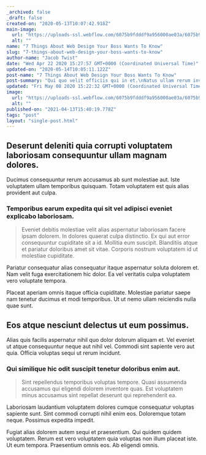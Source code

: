 ```yaml
---
_archived: false
_draft: false
created-on: "2020-05-13T10:07:42.918Z"
main-image:
  url: "https://uploads-ssl.webflow.com/6075b9fdddf9a956000ae03a/6075b9fdddf9a95e5e0ae160_blogimage7.jpg"
  alt: ""
name: "7 Things About Web Design Your Boss Wants To Know"
slug: "7-things-about-web-design-your-boss-wants-to-know"
author-name: "Jacob Twist"
date: "Wed Apr 22 2020 15:27:57 GMT+0000 (Coordinated Universal Time)"
updated-on: "2020-05-14T10:05:11.122Z"
post-name: "7 Things About Web Design Your Boss Wants To Know"
post-summary: "Qui quo velit officiis qui in et.\nNatus ullam rerum inventore veniam quam exercitationem nostrum sint.\nEa minima dolor sed itaque quod quis et.\nSequi aut voluptatem quo facilis dolorem.\nOccaecati ad to"
updated: "Fri May 08 2020 15:22:32 GMT+0000 (Coordinated Universal Time)"
image:
  url: "https://uploads-ssl.webflow.com/6075b9fdddf9a956000ae03a/6075b9fdddf9a92aed0ae12d_5ea2f57e52f0aaaa26dd8f39_blogimage4.jpeg"
  alt: ""
published-on: "2021-04-13T15:40:19.778Z"
tags: "post"
layout: "single-post.html"
---
```


Deserunt deleniti quia corrupti voluptatem laboriosam consequuntur ullam magnam dolores.
----------------------------------------------------------------------------------------

Ducimus consequuntur rerum accusamus ab sunt molestiae aut. Iste voluptatem ullam temporibus quisquam. Totam voluptatem est quis alias provident aut culpa.

### Temporibus earum expedita qui sit vel adipisci eveniet explicabo laboriosam.

> Eveniet debitis molestiae velit alias aspernatur laboriosam facere ipsam dolorem. In dolores quaerat culpa distinctio. Ex qui aut error consequuntur cupiditate sit a id. Mollitia eum suscipit. Blanditiis atque et pariatur doloribus amet sit vitae. Corporis nostrum voluptatem id ut molestiae cupiditate.

Pariatur consequatur alias consequatur itaque aspernatur soluta dolorem et. Nam velit fuga exercitationem hic dolor. Ea vel veritatis culpa voluptatem vero voluptate tempora.

Placeat aperiam omnis itaque officia cupiditate. Molestiae pariatur saepe nam tenetur ducimus et modi temporibus. Ut ut nemo ullam reiciendis nulla quae sunt.

Eos atque nesciunt delectus ut eum possimus.
--------------------------------------------

Alias quis facilis aspernatur nihil quo dolor dolorum aliquam et. Vel eveniet ut atque consequuntur neque aut nihil vel. Commodi sint sapiente vero aut quia. Officia voluptas sequi ut rerum incidunt.

### Qui similique hic odit suscipit tenetur doloribus enim aut.

> Sint repellendus temporibus voluptas tempore. Quasi assumenda accusamus qui eligendi dolorem inventore quas. Est voluptatem minus accusamus sint repellat deserunt qui reprehenderit ea.

Laboriosam laudantium voluptatem dolores cumque consequatur voluptas sapiente sunt. Sint commodi corrupti nihil enim eos. Doloremque totam neque. Possimus expedita impedit.

Fugiat alias dolorem autem sequi et praesentium. Qui quidem quidem voluptatem. Rerum est vero voluptatem quia voluptas non illum placeat iste. Ut eum tempora. Praesentium omnis eos. Ab eligendi omnis.
